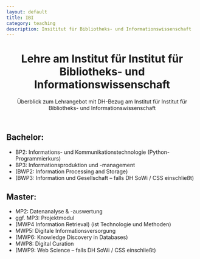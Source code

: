 ```yaml
---
layout: default
title: IBI
category: teaching
description: Insititut für Bibliotheks- und Informationswissenschaft
---
```


<header>
<h1>Lehre am Institut für Institut für Bibliotheks- und Informationswissenschaft</h1>
<p>Überblick zum Lehrangebot mit DH-Bezug am Institut für Institut für Bibliotheks- und Informationswissenschaft</p>
</header>

## Bachelor:
* BP2: Informations- und Kommunikationstechnologie (Python-Programmierkurs)
* BP3: Informationsproduktion und -management
* (BWP2: Information Processing and Storage)
* (BWP3: Information und Gesellschaft – falls DH SoWi / CSS einschließt)

## Master:
* MP2: Datenanalyse & -auswertung
* ggf. MP3: Projektmodul
* (MWP4 Information Retrieval)  (ist Technologie und Methoden)
* MWP5: Digitale Informationsversorgung
* (MWP6: Knowledge Discovery in Databases)
* MWP8: Digital Curation
* (MWP9: Web Science – falls DH SoWi / CSS einschließt)